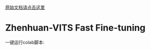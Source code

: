 [原始文档请点击这里](https://github.com/Plachtaa/VITS-fast-fine-tuning/blob/main/README_ZH.md)
# Zhenhuan-VITS Fast Fine-tuning
一键运行colab脚本:

